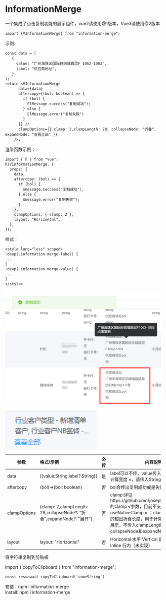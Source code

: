 # InformationMerge

一个集成了点击复制功能的展示组件，vue2请使用@1版本，Vue3请使用@2版本 <br/>

```
import {VInformationMerge} from "information-merge";
```

示例:

    const data = [
       {
         value: "广州海珠区国际轻纺城首层F 1062-1063",
         label: "供应商地址",
       },
    ];
    return <VInformationMerge
          data={data}
          aftercopy={(bol: boolean) => {
            if (bol) {
              ElMessage.success("复制成功");
            } else {
              ElMessage.error("复制失败")
            }
          }} // 
          clampOptions={{ clamp: 2,clampLength: 28, collapseNode: "折叠", expandNode: "查看全部" }}
        />;

渲染函数示例：

```
import { h } from "vue";
h(VInformationMerge, {
  props: {
    data,
    aftercopy: (bol) => {
      if (bol) {
        $message.success("复制成功");
      } else {
        $message.error("复制失败");
      }
    },
    clampOptions: { clamp: 2 },
    layout: "Horizontal",
  },
});
```

样式：

```
<style lang="less" scoped>
:deep(.information-merge-label) {
...
}
:deep(.information-merge-value) {
...
}
</style>
```

![image-20211014192959856](https://raw.githubusercontent.com/Alan1034/PicturesServer/main/PicGo_imgs/202110141930077.png)

![image-20240221162025794](https://raw.githubusercontent.com/Alan1034/PicturesServer/main/PicGo_imgs/202402211620881.png)

| 参数         | 格式/示例                                                    | 必传 | 内容说明                                                     |
| ------------ | :----------------------------------------------------------- | ---- | ------------------------------------------------------------ |
| data         | [{value:String,label?:String}]                               | 是   | label可以不传，value传入VNode时无法正确计算宽度 ×，请传入String |
| aftercopy    | (bol)=>{bol: boolean}                                        | 否   | bol会传出复制成功或是失败                                    |
| clampOptions | {clamp: 2,clampLength: 28,collapseNode?: "折叠",expandNode?: "展开"} | 否   | clamp:详见https://github.com/josephschmitt/Clamp.js的clamp √参数，目前不支持useNativeClamp × ；clampLength:字符串的超出折叠长度，用于计算展开折叠按钮是否展示，不传入clampLength则不展示；collapseNode和expandNode为按钮文案； |
| layout       | layout: "Horizontal"                                         | 否   | Horizontal 水平 Vertical 垂直（默认值）Inline 行内（未实现） |

将字符串复制到剪贴板

import { copyToClipboard } from "information-merge";

```
const res=await copyToClipboard(`someString`)
```

安装：npm i information-merge<br/>
install: npm i information-merge
